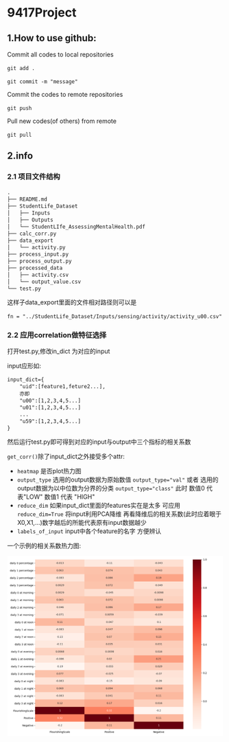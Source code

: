 # 9417Project

## 1.How to use github:

Commit all codes to local repositories
          
`git add .`

`git commit -m "message"`

Commit the codes to remote repositories

`git push`

Pull new codes(of others) from remote

`git pull`

## 2.info

### 2.1 项目文件结构
````
.
├── README.md
├── StudentLife_Dataset
│   ├── Inputs
│   ├── Outputs
│   └── StudentLIfe_AssessingMentalHealth.pdf
├── calc_corr.py
├── data_export
│   └── activity.py
├── process_input.py
├── process_output.py
├── processed_data
│   ├── activity.csv
│   └── output_value.csv
└── test.py
````

这样子data_export里面的文件相对路径则可以是

`fn = "../StudentLife_Dataset/Inputs/sensing/activity/activity_u00.csv"`

### 2.2 应用correlation做特征选择

打开test.py,修改in_dict 为对应的input

input应形如:
```
input_dict={
    "uid":[feature1,feture2...],
    亦即
    "u00":[1,2,3,4,5...]
    "u01":[1,2,3,4,5...]
    ...
    "u59":[1,2,3,4,5...]
}
```
 
 然后运行test.py即可得到对应的input与output中三个指标的相关系数
 
 `get_corr()`除了input_dict之外接受多个attr:
 
 * `heatmap` 是否plot热力图
 * `output_type` 选用的output数据为原始数值 `output_type="val"` 或者
  选用的output数据为以中位数为分界的分类 `output_type="class"` 此时 数值0 代表"LOW"
  数值1 代表 "HIGH"
 * `reduce_dim` 如果input_dict里面的features实在是太多 
 可应用`reduce_dim=True` 将input利用PCA降维 
 再看降维后的相关系数(此时应着眼于X0,X1,...)数字越后的所能代表原有input数据越少
 * `labels_of_input` input中各个feature的名字 方便辨认
 
 
一个示例的相关系数热力图:

![heatmap_of_corr](./corr_activities.png)
